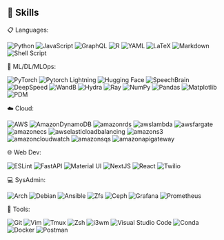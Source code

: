 ## 🚀 Skills

📋 Languages:

![Python](https://img.shields.io/badge/python-3670A0?style=for-the-badge&logo=python&logoColor=ffdd54)
![JavaScript](https://img.shields.io/badge/javascript-%23323330.svg?style=for-the-badge&logo=javascript&logoColor=%23F7DF1E)
![GraphQL](https://img.shields.io/badge/-GraphQL-E10098?style=for-the-badge&logo=graphql&logoColor=white)
![R](https://img.shields.io/badge/r-%23276DC3.svg?style=for-the-badge&logo=r&logoColor=white)
![YAML](https://img.shields.io/badge/yaml-%23ffffff.svg?style=for-the-badge&logo=yaml&logoColor=151515)
![LaTeX](https://img.shields.io/badge/latex-%23008080.svg?style=for-the-badge&logo=latex&logoColor=white)
![Markdown](https://img.shields.io/badge/markdown-%23000000.svg?style=for-the-badge&logo=markdown&logoColor=white)
![Shell Script](https://img.shields.io/badge/shell_script-%23121011.svg?style=for-the-badge&logo=gnu-bash&logoColor=white)

🤖 ML/DL/MLOps:

![PyTorch](https://img.shields.io/badge/PyTorch-%23EE4C2C.svg?style=for-the-badge&logo=PyTorch&logoColor=white)
![Pytorch Lightning](https://img.shields.io/badge/Lightning-792DE4?style=for-the-badge&logo=lightning&logoColor=white)
![Hugging Face](https://img.shields.io/badge/Hugging%20Face-FFD21E?style=for-the-badge&logo=Hugging%20Face&logoColor=black)
![SpeechBrain](https://img.shields.io/badge/SpeechBrain-ffffff?style=for-the-badge)
![DeepSpeed](https://img.shields.io/badge/DeepSpeed-ffa500?style=for-the-badge&logoColor=black)
![WandB](https://img.shields.io/badge/Weights_&_Biases-FFBE00?style=for-the-badge&logo=WeightsAndBiases&logoColor=white)
![Hydra](https://img.shields.io/badge/Hydra-89b8cd?style=for-the-badge)
![Ray](https://img.shields.io/badge/Ray-028CF0?style=for-the-badge&logo=Ray&logoColor=white)
![NumPy](https://img.shields.io/badge/numpy-%23013243.svg?style=for-the-badge&logo=numpy&logoColor=white)
![Pandas](https://img.shields.io/badge/pandas-%23150458.svg?style=for-the-badge&logo=pandas&logoColor=white)
![Matplotlib](https://img.shields.io/badge/Matplotlib-%23ffffff.svg?style=for-the-badge&logo=Matplotlib&logoColor=black)
![PDM](https://img.shields.io/badge/PDM-AC75D7?style=for-the-badge&logo=PDM&logoColor=white)


☁️ Cloud:

![AWS](https://img.shields.io/badge/AWS-232F3E.svg?style=for-the-badge&logo=amazonwebservices&logoColor=white)
![AmazonDynamoDB](https://img.shields.io/badge/AWS%20DynamoDB-4053D6?style=for-the-badge&logo=Amazon%20DynamoDB&logoColor=white)
![amazonrds](https://img.shields.io/badge/AWS%20RDS-527FFF?style=for-the-badge&logo=amazonrds&logoColor=white)
![awslambda](https://img.shields.io/badge/AWS%20Lambda-FF9900?style=for-the-badge&logo=awslambda&logoColor=white)
![awsfargate](https://img.shields.io/badge/AWS%20Fargate-FF9900?style=for-the-badge&logo=awsfargate&logoColor=white)
![amazonecs](https://img.shields.io/badge/AWS%20ECS-FF9900?style=for-the-badge&logo=amazonecs&logoColor=white)
![awselasticloadbalancing](https://img.shields.io/badge/AWS%20Load%20Balancer-8C4FFF?style=for-the-badge&logo=awselasticloadbalancing&logoColor=white)
![amazons3](https://img.shields.io/badge/AWS%20S3-569A31?style=for-the-badge&logo=amazons3&logoColor=white)
![amazoncloudwatch](https://img.shields.io/badge/AWS%20CloudWatch-FF4F8B?style=for-the-badge&logo=amazoncloudwatch&logoColor=white)
![amazonsqs](https://img.shields.io/badge/AWS%20SQS-FF4F8B?style=for-the-badge&logo=amazonsqs&logoColor=white)
![amazonapigateway](https://img.shields.io/badge/AWS%20API%20Gateway-FF4F8B?style=for-the-badge&logo=amazonapigateway&logoColor=white)



🌐 Web Dev:

![ESLint](https://img.shields.io/badge/ESLint-4B3263?style=for-the-badge&logo=eslint&logoColor=white)
![FastAPI](https://img.shields.io/badge/FastAPI-005571?style=for-the-badge&logo=fastapi)
![Material UI](https://img.shields.io/badge/Material%20UI-007FFF?style=for-the-badge&logo=mui&logoColor=white)
![NextJS](https://img.shields.io/badge/NextJs-000000?style=for-the-badge&logo=nextdotjs&logoColor=white)
![React](https://img.shields.io/badge/React-20232A?style=for-the-badge&logo=react&logoColor=61DAFB)
![Twilio](https://img.shields.io/badge/Twilio-F22F46?style=for-the-badge&logo=Twilio&logoColor=white)

💻 SysAdmin:

![Arch](https://img.shields.io/badge/Arch%20Linux-1793D1?logo=arch-linux&logoColor=fff&style=for-the-badge)
![Debian](https://img.shields.io/badge/Debian-A81D33?logo=Debian&logoColor=fff&style=for-the-badge)
![Ansible](https://img.shields.io/badge/Ansible-EE0000?logo=Ansible&logoColor=fff&style=for-the-badge)
![Zfs](https://img.shields.io/badge/Zfs-2A667F?logo=OpenZFS&logoColor=fff&style=for-the-badge)
![Ceph](https://img.shields.io/badge/Ceph-EF5C55?logo=Ceph&logoColor=fff&style=for-the-badge)
![Grafana](https://img.shields.io/badge/Grafana-F46800?style=for-the-badge&logo=Grafana&logoColor=white)
![Prometheus](https://img.shields.io/badge/Prometheus-E6522C?style=for-the-badge&logo=Prometheus&logoColor=white)

🔧 Tools:

![Git](https://img.shields.io/badge/git-%23F05033.svg?style=for-the-badge&logo=git&logoColor=white)
![Vim](https://img.shields.io/badge/VIM-%2311AB00.svg?style=for-the-badge&logo=vim&logoColor=white)
![Tmux](https://img.shields.io/badge/tmux-1BB91F?style=for-the-badge&logo=tmux&logoColor=white)
![Zsh](https://img.shields.io/badge/Zsh-F15A24?style=for-the-badge&logo=Zsh&logoColor=white)
![i3wm](https://img.shields.io/badge/i3wm-52C0FF?style=for-the-badge&logo=i3&logoColor=white)
![Visual Studio Code](https://img.shields.io/badge/Visual%20Studio%20Code-0078d7.svg?style=for-the-badge&logo=visual-studio-code&logoColor=white)
![Conda](https://img.shields.io/badge/conda-342B029.svg?&style=for-the-badge&logo=anaconda&logoColor=white)
![Docker](https://img.shields.io/badge/docker-%230db7ed.svg?style=for-the-badge&logo=docker&logoColor=white)
![Postman](https://img.shields.io/badge/Postman-FF6C37?style=for-the-badge&logo=postman&logoColor=white)
